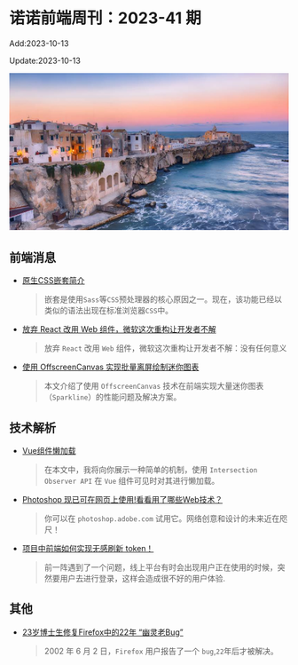 <!--
 * @Description: weekly-41
 * @Author: zoeblow
 * @Email: zoeblow@gmail.com
 * @Date: 2023-01-01 20:20:41
 * @LastEditors: wangfuyuan
 * @LastEditTime: 2023-10-13 15:53:57
 * @FilePath: \nuofe-weekly1\2023\weekly-41.md
 -->

# 诺诺前端周刊：2023-41 期

Add:2023-10-13

Update:2023-10-13

![202341](../images/2023/202341.jpg)

## 前端消息

- [原生CSS嵌套简介](https://mp.weixin.qq.com/s/OqpLcrTXdbELl3BlhL6teQ)

  > 嵌套是使用`Sass`等`CSS`预处理器的核心原因之一。现在，该功能已经以类似的语法出现在标准浏览器`CSS`中。

- [放弃 React 改用 Web 组件，微软这次重构让开发者不解](https://mp.weixin.qq.com/s/S_Fo6Byb9AGbZGiTmmWEGQ)

  > 放弃 `React` 改用 `Web` 组件，微软这次重构让开发者不解：没有任何意义

- [使用 OffscreenCanvas 实现批量离屏绘制迷你图表](https://mp.weixin.qq.com/s/cQ5Z6C6B7SK4wFU4ngGqWQ)

  > 本文介绍了使用 `OffscreenCanvas` 技术在前端实现大量迷你图表（`Sparkline`）的性能问题及解决方案。

## 技术解析

- [Vue组件懒加载](https://mp.weixin.qq.com/s/1zp7Srj8cFTL1w6_IQz0UA)

  > 在本文中，我将向你展示一种简单的机制，使用 `Intersection Observer API` 在 `Vue` 组件可见时对其进行懒加载。

- [Photoshop 现已可在网页上使用!看看用了哪些Web技术？](https://juejin.cn/post/7223325932357795895)

  > 你可以在 `photoshop.adobe.com` 试用它。网络创意和设计的未来近在咫尺！

- [项目中前端如何实现无感刷新 token！](https://juejin.cn/post/7254572706536734781)

  > 前一阵遇到了一个问题，线上平台有时会出现用户正在使用的时候，突然要用户去进行登录，这样会造成很不好的用户体验.

## 其他

- [23岁博士生修复Firefox中的22年 “幽灵老Bug”](https://mp.weixin.qq.com/s/gP8tDWwren0ZscQDYZhUrQ)

  > 2002 年 6 月 2 日，`Firefox` 用户报告了一个 `bug`,`22`年后才被解决。
